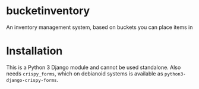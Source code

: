 # bucketinventory
An inventory management system, based on buckets you can place items in

# Installation
This is a Python 3 Django module and cannot be used standalone. Also needs `crispy_forms`, which on debianoid systems is available as `python3-django-crispy-forms`.
